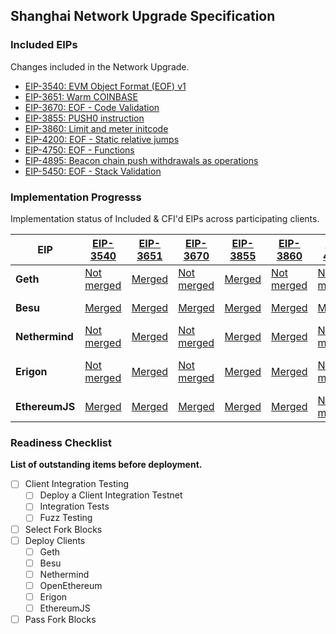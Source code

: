 ## Shanghai Network Upgrade Specification

### Included EIPs
Changes included in the Network Upgrade.

* [EIP-3540: EVM Object Format (EOF) v1](https://eips.ethereum.org/EIPS/eip-3540)
* [EIP-3651: Warm COINBASE](https://eips.ethereum.org/EIPS/eip-3651)
* [EIP-3670: EOF - Code Validation](https://eips.ethereum.org/EIPS/eip-3670)
* [EIP-3855: PUSH0 instruction](https://eips.ethereum.org/EIPS/eip-3855)
* [EIP-3860: Limit and meter initcode](https://eips.ethereum.org/EIPS/eip-3860)
* [EIP-4200: EOF - Static relative jumps](https://eips.ethereum.org/EIPS/eip-4200)
* [EIP-4750: EOF - Functions](https://eips.ethereum.org/EIPS/eip-4750)
* [EIP-4895: Beacon chain push withdrawals as operations](https://eips.ethereum.org/EIPS/eip-4895)
* [EIP-5450: EOF - Stack Validation](https://eips.ethereum.org/EIPS/eip-5450)

### Implementation Progresss

Implementation status of Included & CFI'd EIPs across participating clients.

| EIP            | [EIP-3540](https://eips.ethereum.org/EIPS/eip-3540)                   | [EIP-3651](https://eips.ethereum.org/EIPS/eip-3651)                   | [EIP-3670](https://eips.ethereum.org/EIPS/eip-3670)                   | [EIP-3855](https://eips.ethereum.org/EIPS/eip-3855)                   | [EIP-3860](https://eips.ethereum.org/EIPS/eip-3860)                   | [EIP-4200](https://eips.ethereum.org/EIPS/eip-4200)                 | [EIP-4750](https://eips.ethereum.org/EIPS/eip-4750)                 | [EIP-4895](https://eips.ethereum.org/EIPS/eip-4895)                                                                        | [EIP-5450](https://eips.ethereum.org/EIPS/eip-5450)                 |
|----------------|-----------------------------------------------------------------------|-----------------------------------------------------------------------|-----------------------------------------------------------------------|-----------------------------------------------------------------------|-----------------------------------------------------------------------|---------------------------------------------------------------------|---------------------------------------------------------------------|----------------------------------------------------------------------------------------------------------------------------|---------------------------------------------------------------------|
| **Geth**       | [Not merged](https://github.com/ethereum/go-ethereum/pull/22958)      | [Merged](https://github.com/ethereum/go-ethereum/pull/25819)          | [Not merged](https://github.com/ethereum/go-ethereum/pull/26133)      | [Merged](https://github.com/ethereum/go-ethereum/pull/24039)          | [Not merged](https://github.com/ethereum/go-ethereum/pull/23847)      | [Not merged](https://github.com/ethereum/go-ethereum/pull/26133)    | [Not merged](https://github.com/ethereum/go-ethereum/pull/26133)    | [Not merged](https://github.com/ethereum/go-ethereum/pull/25838)                                                           |                                                                     |
| **Besu**       | [Merged](https://github.com/hyperledger/besu/pull/4644)               | [Merged](https://github.com/hyperledger/besu/pull/4620)               | [Merged](https://github.com/hyperledger/besu/pull/4644)               | [Merged](https://github.com/hyperledger/besu/pull/4660)               | [Merged](https://github.com/hyperledger/besu/pull/4726)               | [Merged](https://github.com/hyperledger/besu/pull/4760)         | [Not merged](https://github.com/hyperledger/besu/pull/4781)         | [Not merged](https://github.com/hyperledger/besu/pull/4552)                                                                | [Not merged](https://github.com/hyperledger/besu/pull/4805)         |
| **Nethermind** | [Not merged](https://github.com/NethermindEth/nethermind/pull/4608)   | [Merged](https://github.com/NethermindEth/nethermind/pull/4594)       | [Not merged](https://github.com/NethermindEth/nethermind/pull/4609)   | [Merged](https://github.com/NethermindEth/nethermind/pull/4599)       | [Merged](https://github.com/NethermindEth/nethermind/pull/4740)       | [Not merged](https://github.com/NethermindEth/nethermind/pull/4864) | [Not merged](https://github.com/NethermindEth/nethermind/pull/4865) | [Not merged](https://github.com/NethermindEth/nethermind/pull/4731)                                                        | [Not merged](https://github.com/NethermindEth/nethermind/pull/4950) |
| **Erigon**     | [Not merged](https://github.com/ledgerwatch/erigon/pull/6215)         | [Merged](https://github.com/ledgerwatch/erigon/pull/5745)             | [Not merged](https://github.com/ledgerwatch/erigon/pull/6215)         | [Merged](https://github.com/ledgerwatch/erigon/pull/5256)             | [Merged](https://github.com/ledgerwatch/erigon/pull/5892)             | [Not merged](https://github.com/ledgerwatch/erigon/pull/6215)       | [Not merged](https://github.com/ledgerwatch/erigon/pull/6215)       | Partly merged ([1](https://github.com/ledgerwatch/erigon/pull/6009), [2](https://github.com/ledgerwatch/erigon/pull/6180)) |                                                                     |
| **EthereumJS** | [Merged](https://github.com/ethereumjs/ethereumjs-monorepo/pull/1719) | [Merged](https://github.com/ethereumjs/ethereumjs-monorepo/pull/1814) | [Merged](https://github.com/ethereumjs/ethereumjs-monorepo/pull/1743) | [Merged](https://github.com/ethereumjs/ethereumjs-monorepo/pull/1616) | [Merged](https://github.com/ethereumjs/ethereumjs-monorepo/pull/1619) | [Not merged](https://github.com/ethereumjs/ethereumjs-monorepo/pull/2446)                                                                 | [Not merged](https://github.com/ethereumjs/ethereumjs-monorepo/pull/2453)                                                  | [Merged](https://github.com/ethereumjs/ethereumjs-monorepo/pull/2353) | [Not merged](https://github.com/ethereumjs/ethereumjs-monorepo/pull/2453)

### Readiness Checklist

**List of outstanding items before deployment.**

- [ ] Client Integration Testing
  - [ ] Deploy a Client Integration Testnet
  - [ ] Integration Tests
  - [ ] Fuzz Testing
 - [ ] Select Fork Blocks
 - [ ] Deploy Clients
   - [ ]  Geth
   - [ ]  Besu
   - [ ]  Nethermind
   - [ ]  OpenEthereum
   - [ ]  Erigon
   - [ ]  EthereumJS
 - [ ] Pass Fork Blocks

